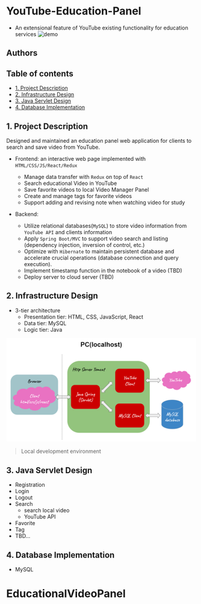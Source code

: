 # YouTube-Education-Panel
- An extensional feature of YouTube existing functionality for education services
![demo](https://raw.githubusercontent.com/MoonSulong/YouTubeEducation/master/img/youtube.gif)

## Authors

## Table of contents
* [1. Project Description](#1-project-descriptions)
* [2. Infrastructure Design](#2-infrastructure-design)
* [3. Java Servlet Design](#3-java-servlet-design)
* [4. Database Implementation](#4-database-implementation)

## 1. Project Description 
Designed and maintained an education panel web application for clients to search and save video from YouTube.
 
- Frontend: an interactive web page implemented with `HTML/CSS/JS/React/Redux`
	* Manage data transfer with `Redux` on top of `React`
	* Search educational Video in YouTube
	* Save favorite videos to local Video Manager Panel
	* Create and manage tags for favorite videos
	* Support adding and revising note when watching video for study

- Backend:
	* Utilize relational databases(`MySQL`) to store video information from `YouTube API` and clients information
	* Apply `Spring Boot/MVC` to support video search and listing (dependency injection, inversion of control, etc.) 
	* Optimize with `Hibernate` to maintain persistent database and accelerate crucial operations (database connection and query execution).
	* Implement timestamp function in the notebook of a video (TBD) 
	* Deploy server to cloud server (TBD)  


## 2. Infrastructure Design
- 3-tier architecture
   * Presentation tier: HTML, CSS, JavaScript, React
   * Data tier: MySQL
   * Logic tier: Java

![local environment](https://raw.githubusercontent.com/MoonSulong/YouTubeEducation/master/img/local.png)
> Local development environment

## 3. Java Servlet Design
   * Registration
   * Login
   * Logout
   * Search
      * search local video
      * YouTube API
   * Favorite
   * Tag
   * TBD...

## 4. Database Implementation
- MySQL
# EducationalVideoPanel
